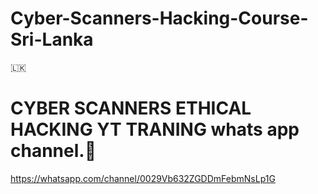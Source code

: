 # Cyber-Scanners-Hacking-Course-Sri-Lanka

🇱🇰

# CYBER SCANNERS ETHICAL HACKING YT TRANING whats app channel.🚩

https://whatsapp.com/channel/0029Vb632ZGDDmFebmNsLp1G
